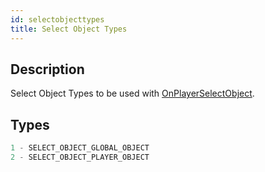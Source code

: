 ```yaml
---
id: selectobjecttypes
title: Select Object Types
---
```


## Description
Select Object Types to be used with [OnPlayerSelectObject](../callbacks/OnPlayerSelectObject.md).

## Types
```c
1 - SELECT_OBJECT_GLOBAL_OBJECT
2 - SELECT_OBJECT_PLAYER_OBJECT
```